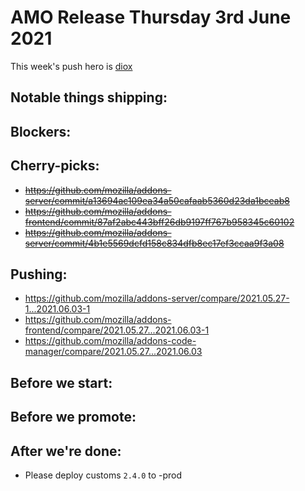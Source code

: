 # AMO Release Thursday 3rd June 2021

This week's push hero is [diox](https://github.com/diox)

## Notable things shipping:

## Blockers:

## Cherry-picks:

- ~~https://github.com/mozilla/addons-server/commit/a13694ac109ea34a50cafaab5360d23da1bceab8~~
- ~~https://github.com/mozilla/addons-frontend/commit/87af2abc443bff26db9197ff767b958345c60102~~
- ~~https://github.com/mozilla/addons-server/commit/4b1e5569dcfd158c834dfb8ec17ef3ccaa9f3a08~~

## Pushing:

- https://github.com/mozilla/addons-server/compare/2021.05.27-1...2021.06.03-1
- https://github.com/mozilla/addons-frontend/compare/2021.05.27...2021.06.03-1
- https://github.com/mozilla/addons-code-manager/compare/2021.05.27...2021.06.03

## Before we start:

## Before we promote:

## After we're done:

- Please deploy customs `2.4.0` to -prod
